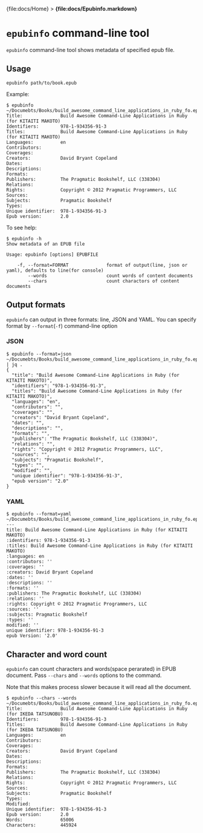 {file:docs/Home} > **{file:docs/Epubinfo.markdown}**

`epubinfo` command-line tool
============================

`epubinfo` command-line tool shows metadata of specified epub file.

Usage
-----

    epubinfo path/to/book.epub

Example:

    $ epubinfo ~/Documebts/Books/build_awesome_command_line_applications_in_ruby_fo.epub
    Title:              Build Awesome Command-Line Applications in Ruby (for KITAITI MAKOTO)
    Identifiers:        978-1-934356-91-3
    Titles:             Build Awesome Command-Line Applications in Ruby (for KITAITI MAKOTO)
    Languages:          en
    Contributors:       
    Coverages:          
    Creators:           David Bryant Copeland
    Dates:              
    Descriptions:       
    Formats:            
    Publishers:         The Pragmatic Bookshelf, LLC (338304)
    Relations:          
    Rights:             Copyright © 2012 Pragmatic Programmers, LLC
    Sources:            
    Subjects:           Pragmatic Bookshelf
    Types:              
    Unique identifier:  978-1-934356-91-3
    Epub version:       2.0

To see help:

    $ epubinfo -h
    Show metadata of an EPUB file
    
    Usage: epubinfo [options] EPUBFILE
    
        -f, --format=FORMAT              format of output(line, json or yaml), defaults to line(for console)
            --words                      count words of content documents
            --chars                      count charactors of content documents

Output formats
--------------

`epubinfo` can output in three formats: line, JSON and YAML. You can specify format by `--format`(`-f`) command-line option

### JSON ###

    $ epubinfo --format=json ~/Documebts/Books/build_awesome_command_line_applications_in_ruby_fo.epub | jq .
    {
      "title": "Build Awesome Command-Line Applications in Ruby (for KITAITI MAKOTO)",
      "identifiers": "978-1-934356-91-3",
      "titles": "Build Awesome Command-Line Applications in Ruby (for KITAITI MAKOTO)",
      "languages": "en",
      "contributors": "",
      "coverages": "",
      "creators": "David Bryant Copeland",
      "dates": "",
      "descriptions": "",
      "formats": "",
      "publishers": "The Pragmatic Bookshelf, LLC (338304)",
      "relations": "",
      "rights": "Copyright © 2012 Pragmatic Programmers, LLC",
      "sources": "",
      "subjects": "Pragmatic Bookshelf",
      "types": "",
      "modified": "",
      "unique identifier": "978-1-934356-91-3",
      "epub version": "2.0"
    }

### YAML ###

    $ epubinfo --format=yaml ~/Documebts/Books/build_awesome_command_line_applications_in_ruby_fo.epub
    ---
    title: Build Awesome Command-Line Applications in Ruby (for KITAITI MAKOTO)
    :identifiers: 978-1-934356-91-3
    :titles: Build Awesome Command-Line Applications in Ruby (for KITAITI MAKOTO)
    :languages: en
    :contributors: ''
    :coverages: ''
    :creators: David Bryant Copeland
    :dates: ''
    :descriptions: ''
    :formats: ''
    :publishers: The Pragmatic Bookshelf, LLC (338304)
    :relations: ''
    :rights: Copyright © 2012 Pragmatic Programmers, LLC
    :sources: ''
    :subjects: Pragmatic Bookshelf
    :types: ''
    modified: ''
    unique identifier: 978-1-934356-91-3
    epub Version: '2.0'

Character and word count
------------------------

`epubinfo` can count characters and words(space perarated) in EPUB document. Pass `--chars` and `--words` options to the command.

Note that this makes process slower because it will read all the document.

    $ epubinfo --chars --words ~/Documebts/Books/build_awesome_command_line_applications_in_ruby_fo.epub
    Title:              Build Awesome Command-Line Applications in Ruby (for IKEDA TATSUNOBU)
    Identifiers:        978-1-934356-91-3
    Titles:             Build Awesome Command-Line Applications in Ruby (for IKEDA TATSUNOBU)
    Languages:          en
    Contributors:       
    Coverages:          
    Creators:           David Bryant Copeland
    Dates:              
    Descriptions:       
    Formats:            
    Publishers:         The Pragmatic Bookshelf, LLC (338304)
    Relations:          
    Rights:             Copyright © 2012 Pragmatic Programmers, LLC
    Sources:            
    Subjects:           Pragmatic Bookshelf
    Types:              
    Modified:           
    Unique identifier:  978-1-934356-91-3
    Epub version:       2.0
    Words:              65006
    Characters:         445924
